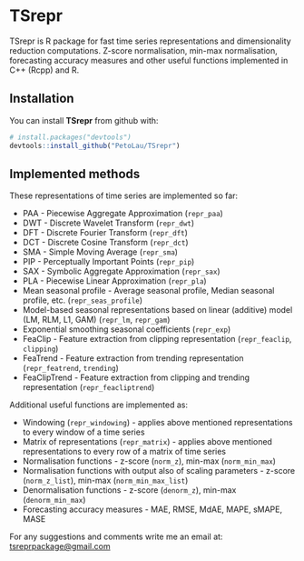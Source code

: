 
<!-- README.md is generated from README.Rmd. Please edit that file -->
TSrepr
======

TSrepr is R package for fast time series representations and dimensionality reduction computations. Z-score normalisation, min-max normalisation, forecasting accuracy measures and other useful functions implemented in C++ (Rcpp) and R.

Installation
------------

You can install **TSrepr** from github with:

``` r
# install.packages("devtools")
devtools::install_github("PetoLau/TSrepr")
```

Implemented methods
-------------------

These representations of time series are implemented so far:

-   PAA - Piecewise Aggregate Approximation (`repr_paa`)
-   DWT - Discrete Wavelet Transform (`repr_dwt`)
-   DFT - Discrete Fourier Transform (`repr_dft`)
-   DCT - Discrete Cosine Transform (`repr_dct`)
-   SMA - Simple Moving Average (`repr_sma`)
-   PIP - Perceptually Important Points (`repr_pip`)
-   SAX - Symbolic Aggregate Approximation (`repr_sax`)
-   PLA - Piecewise Linear Approximation (`repr_pla`)
-   Mean seasonal profile - Average seasonal profile, Median seasonal profile, etc. (`repr_seas_profile`)
-   Model-based seasonal representations based on linear (additive) model (LM, RLM, L1, GAM) (`repr_lm`, `repr_gam`)
-   Exponential smoothing seasonal coefficients (`repr_exp`)
-   FeaClip - Feature extraction from clipping representation (`repr_feaclip`, `clipping`)
-   FeaTrend - Feature extraction from trending representation (`repr_featrend`, `trending`)
-   FeaClipTrend - Feature extraction from clipping and trending representation (`repr_feacliptrend`)

Additional useful functions are implemented as:

-   Windowing (`repr_windowing`) - applies above mentioned representations to every window of a time series
-   Matrix of representations (`repr_matrix`) - applies above mentioned representations to every row of a matrix of time series
-   Normalisation functions - z-score (`norm_z`), min-max (`norm_min_max`)
-   Normalisation functions with output also of scaling parameters - z-score (`norm_z_list`), min-max (`norm_min_max_list`)
-   Denormalisation functions - z-score (`denorm_z`), min-max (`denorm_min_max`)
-   Forecasting accuracy measures - MAE, RMSE, MdAE, MAPE, sMAPE, MASE

For any suggestions and comments write me an email at: <tsreprpackage@gmail.com>
